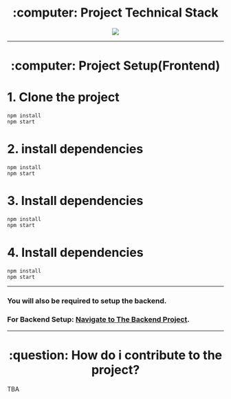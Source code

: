   <h1 align="center"> :computer: Project Technical Stack </h1>
<p align="center">
	<img src="https://www.visions.net.in/sites/default/files/images/mern2/business.png">
</p>
 <hr>
 <h1 align="center"> :computer: Project Setup(Frontend) </h1>

# 1. Clone the project
```
npm install
npm start
```
# 2. install dependencies
```
npm install
npm start
```
# 3. Install dependencies
```
npm install
npm start
```

# 4. Install dependencies
```
npm install
npm start
```

<hr>

### You will also be required to setup the backend. 
### For Backend Setup: [Navigate to The Backend Project](https://github.com/ArastoSahbaei/super-duper-doodle-backend).

<hr>

 <h1 align="center"> :question: How do i contribute to the project? </h1>
 TBA

